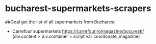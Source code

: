 # bucharest-supermarkets-scrapers

##Goal
get the list of all supermarkets from Bucharest

- Carrefour supermarkets https://carrefour.ro/magazine/bucuresti/ (div.content > div.container > script var coordonate_magazine)

